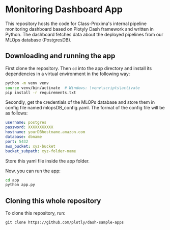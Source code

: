 # Monitoring Dashboard App

This repository hosts the code for Class-Proxima's internal pipeline monitoring dashboard based on Plotyly Dash framework and written in Python. The dashboard fetches data about the deployed pipelines from our MLOps database (PostgresDB). 

## Downloading and running the app

First clone the repository. Then `cd` into the app directory and install its dependencies in a virtual environment in the following way:

```bash
python -m venv venv
source venv/bin/activate  # Windows: \venv\scripts\activate
pip install -r requirements.txt
```
Secondly, get the credentials of the MLOPs database and store them in config file named mlopsDB_config.yaml. The format of the config file will be as follows:

```yaml
username: postgres
password: XXXXXXXXXXX
hostname: yourDBhostname.amazon.com
database: dbname
port: 5432
aws_bucket: xyz-bucket
bucket_subpath: xyz-folder-name
```
Store this yaml file inside the app folder.

Now, you can run the app:
```bash
cd app
python app.py
```

## Cloning this whole repository

To clone this repository, run:
```
git clone https://github.com/plotly/dash-sample-apps
```
